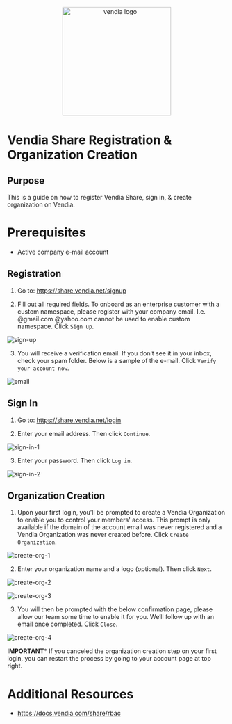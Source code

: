 <p align="center">
  <a href="https://vendia.net/">
    <img src="https://share.vendia.net/logo.svg" alt="vendia logo" width="250px">
  </a>
</p>


# Vendia Share Registration & Organization Creation


## Purpose
This is a guide on how to register Vendia Share, sign in, & create organization on Vendia.

# Prerequisites
* Active company e-mail account

## Registration
1. Go to: https://share.vendia.net/signup

2. Fill out all required fields. To onboard as an enterprise customer with a custom namespace, please register with your company email. I.e. @gmail.com @yahoo.com cannot be used to enable custom namespace. Click `Sign up`.

![sign-up](./img/sign-up.png)

3. You will receive a verification email. If you don’t see it in your inbox, check your spam folder. Below is a sample of the e-mail. Click `Verify your account now`.

![email](./img/email.png)

## Sign In

1. Go to: https://share.vendia.net/login

2. Enter your email address. Then click `Continue`.

![sign-in-1](./img/sign-in-1.png)

3. Enter your password. Then click `Log in`.

![sign-in-2](./img/sign-in-2.png)

## Organization Creation

1. Upon your first login, you’ll be prompted to create a Vendia Organization to enable you to control your members' access. This prompt is only available if the domain of the account email was never registered and a Vendia Organization was never created before. Click `Create Organization`.

![create-org-1](./img/create-org-1.png)

2. Enter your organization name and a logo (optional). Then click `Next`.

![create-org-2](./img/create-org-2.png)

![create-org-3](./img/create-org-3.png)

3. You will then be prompted with the below confirmation page, please allow our team some time to enable it for you. We’ll follow up with an email once completed. Click `Close`.

![create-org-4](./img/create-org-4.png)

**IMPORTANT*** If you canceled the organization creation step on your first login, you can restart the process by going to your account page at top right.

# Additional Resources

* https://docs.vendia.com/share/rbac